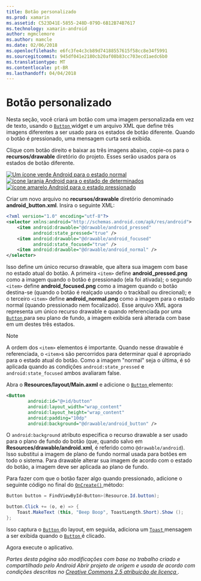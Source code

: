 ```yaml
---
title: Botão personalizado
ms.prod: xamarin
ms.assetid: C523D41E-5855-248D-079D-6B12B74B7617
ms.technology: xamarin-android
author: mgmclemore
ms.author: mamcle
ms.date: 02/06/2018
ms.openlocfilehash: e6fc3fe4c3cb89d74188557615f58cc8e34f5991
ms.sourcegitcommit: 945df041e2180cb20af08b83cc703ecd1aedc6b0
ms.translationtype: MT
ms.contentlocale: pt-BR
ms.lasthandoff: 04/04/2018
---
```

# <a name="custom-button"></a>Botão personalizado

Nesta seção, você criará um botão com uma imagem personalizada em vez de texto, usando o [ `Button` ](https://developer.xamarin.com/api/type/Android.Widget.Button/) widget e um arquivo XML que define três imagens diferentes a ser usado para os estados de botão diferente. Quando o botão é pressionado, uma mensagem curta será exibida.

Clique com botão direito e baixar as três imagens abaixo, copie-os para o **recursos/drawable** diretório do projeto. Esses serão usados para os estados de botão diferente.

 [![Um ícone verde Android para o estado normal](custom-button-images/android-normal.png)](custom-button-images/android-normal.png#lightbox) [ ![ícone laranja Android para o estado de determinados](custom-button-images/android-focused.png)](custom-button-images/android-focused.png#lightbox) [ ![ícone amarelo Android para o estado pressionado](custom-button-images/android-pressed.png)](custom-button-images/android-pressed.png#lightbox)

Criar um novo arquivo no **recursos/drawable** diretório denominado **android_button.xml**. Insira o seguinte XML:

```xml
<?xml version="1.0" encoding="utf-8"?>
<selector xmlns:android="http://schemas.android.com/apk/res/android">
    <item android:drawable="@drawable/android_pressed"
          android:state_pressed="true" />
    <item android:drawable="@drawable/android_focused"
          android:state_focused="true" />
    <item android:drawable="@drawable/android_normal" />
</selector>
```

Isso define um único recurso drawable, que altera sua imagem com base no estado atual do botão. A primeira `<item>` define **android_pressed.png** como a imagem quando o botão é pressionado (ela foi ativada); o segundo `<item>` define **android_focused.png** como a imagem quando o botão destina-se (quando o botão é realçado usando o trackball ou direcional); e o terceiro `<item>` define **android_normal.png** como a imagem para o estado normal (quando pressionado nem focalizado). Esse arquivo XML agora representa um único recurso drawable e quando referenciada por uma [ `Button` ](https://developer.xamarin.com/api/type/Android.Widget.Button/) para seu plano de fundo, a imagem exibida será alterada com base em um destes três estados.


> [!NOTE]
> A ordem dos `<item>` elementos é importante. Quando nesse drawable é referenciada, o `<item>`s são percorridos para determinar qual é apropriado para o estado atual do botão.
> Como a imagem "normal" seja o última, é só aplicada quando as condições `android:state_pressed` e `android:state_focused` ambos avaliaram false.

Abra o **Resources/layout/Main.axml** e adicione o [ `Button` ](https://developer.xamarin.com/api/type/Android.Widget.Button/) elemento:

```xml
<Button
        android:id="@+id/button"
        android:layout_width="wrap_content"
        android:layout_height="wrap_content"
        android:padding="10dp"
        android:background="@drawable/android_button" />
```

O `android:background` atributo especifica o recurso drawable a ser usado para o plano de fundo do botão (que, quando salvo em **Resources/drawable/android.xml**, é referido como `@drawable/android`). Isso substitui a imagem de plano de fundo normal usada para botões em todo o sistema. Para drawable alterar sua imagem de acordo com o estado do botão, a imagem deve ser aplicada ao plano de fundo.

Para fazer com que o botão fazer algo quando pressionado, adicione o seguinte código no final do [ `OnCreate()` ](https://developer.xamarin.com/api/member/Android.App.Activity.OnCreate/p/Android.OS.Bundle/Android.OS.PersistableBundle/) método:

```csharp
Button button = FindViewById<Button>(Resource.Id.button);

button.Click += (o, e) => {
    Toast.MakeText (this, "Beep Boop", ToastLength.Short).Show ();
};
```

Isso captura o [ `Button` ](https://developer.xamarin.com/api/type/Android.Widget.Button/) do layout, em seguida, adiciona um [ `Toast` ](https://developer.xamarin.com/api/type/Android.Widget.Toast/) mensagem a ser exibida quando o [ `Button` ](https://developer.xamarin.com/api/type/Android.Widget.Button/) é clicado.

Agora execute o aplicativo.


*Partes desta página são modificações com base no trabalho criado e compartilhado pelo Android Abrir projeto de origem e usada de acordo com condições descritas no*
[*Creative Commons 2.5 atribuição de licença* ](http://creativecommons.org/licenses/by/2.5/).
